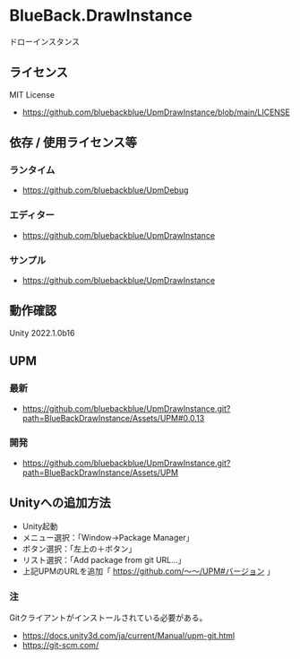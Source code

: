 # BlueBack.DrawInstance
ドローインスタンス

## ライセンス
MIT License
* https://github.com/bluebackblue/UpmDrawInstance/blob/main/LICENSE

## 依存 / 使用ライセンス等
### ランタイム
* https://github.com/bluebackblue/UpmDebug
### エディター
* https://github.com/bluebackblue/UpmDrawInstance
### サンプル
* https://github.com/bluebackblue/UpmDrawInstance

## 動作確認
Unity 2022.1.0b16

## UPM
### 最新
* https://github.com/bluebackblue/UpmDrawInstance.git?path=BlueBackDrawInstance/Assets/UPM#0.0.13
### 開発
* https://github.com/bluebackblue/UpmDrawInstance.git?path=BlueBackDrawInstance/Assets/UPM

## Unityへの追加方法
* Unity起動
* メニュー選択：「Window->Package Manager」
* ボタン選択：「左上の＋ボタン」
* リスト選択：「Add package from git URL...」
* 上記UPMのURLを追加「 https://github.com/～～/UPM#バージョン 」
### 注
Gitクライアントがインストールされている必要がある。
* https://docs.unity3d.com/ja/current/Manual/upm-git.html
* https://git-scm.com/


